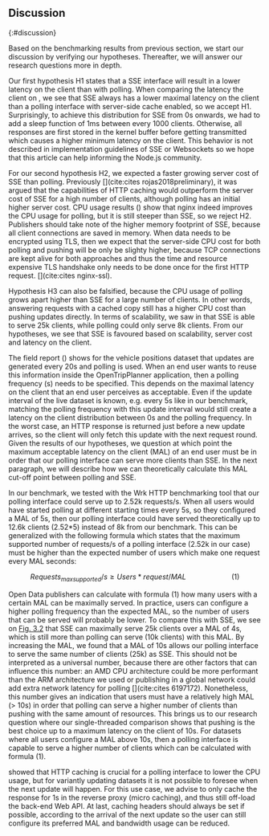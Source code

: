 ## Discussion
{:#discussion}

Based on the benchmarking results from previous section, we start our discussion by verifying our hypotheses. Thereafter, we will answer our research questions more in depth.

Our first hypothesis H1 states that a SSE interface will result in a lower latency on the client than with polling. When comparing the latency the client on [](#latency-polling-pubsub), we see that SSE always has a lower maximal latency on the client than a polling interface with server-side cache enabled, so we accept H1. Surprisingly, to achieve this distribution for SSE from 0s onwards, we had to add a sleep function of 1ms between every 1000 clients. Otherwise, all responses are first stored in the kernel buffer before getting transmitted which causes a higher minimum latency on the client. This behavior is not described in implementation guidelines of SSE or Websockets so we hope that this article can help informing the Node.js community. 

For our second hypothesis H2, we expected a faster growing server cost of SSE than polling. Previously [](cite:cites rojas2018preliminary), it was argued that the capabilities of HTTP caching would outperform the server cost of SSE for a high number of clients, although polling has an initial higher server cost. CPU usage results ([](#server-cost)) show that nginx indeed improves the CPU usage for polling, but it is still steeper than SSE, so we reject H2. Publishers should take note of the higher memory footprint of SSE, because all client connections are saved in memory. When data needs to be encrypted using TLS, then we expect that the server-side CPU cost for both polling and pushing will be only be slighty higher, because TCP connections are kept alive for both approaches and thus the time and resource expensive TLS handshake only needs to be done once for the first HTTP request. [](cite:cites nginx-ssl).

Hypothesis H3 can also be falsified, because the CPU usage of polling grows apart higher than SSE for a large number of clients. In other words, answering requests with a cached copy still has a higher CPU cost than pushing updates directly. In terms of scalability, we saw in [](#latency-polling-pubsub) that SSE is able to serve 25k clients, while polling could only serve 8k clients. From our hypotheses, we see that SSE is favoured based on scalability, server cost and latency on the client. 

The field report ([](#fieldreport)) shows for the vehicle positions dataset that updates are generated every 20s and polling is used. When an end user wants to reuse this information inside the OpenTripPlanner application, then a polling frequency (s) needs to be specified. This depends on the maximal latency on the client that an end user perceives as acceptable. Even if the update interval of the live dataset is known, e.g. every 5s like in our benchmark, matching the polling frequency with this update interval would still create a latency on the client distribution between 0s and the polling frequency. In the worst case, an HTTP response is returned just before a new update arrives, so the client will only fetch this update with the next request round. Given the results of our hypotheses, we question at which point the maximum acceptable latency on the client (MAL) of an end user must be in order that our polling interface can serve more clients than SSE. In the next paragraph, we will describe how we can theoretically calculate this MAL cut-off point between polling and SSE.

In our benchmark, we tested with the Wrk HTTP benchmarking tool that our polling interface could serve up to 2.52k requests/s. When all users would have started polling at different starting times every 5s, so they configured a MAL of 5s, then our polling interface could have served theoretically up to 12.6k clients (2.52*5) instead of 8k from our benchmark. This can be generalized with the following formula which states that the maximum supported number of requests/s of a polling interface (2.52k in our case) must be higher than the expected number of users which make one request every MAL seconds:

$$Requests_{max supported}/s  ≥  Users * request/MAL\ \ \ \ \ \ \ \ \ \ \ \ \ \ \ \ \ \ \ \ \ \ \ (1)$$

Open Data publishers can calculate with formula (1) how many users with a certain MAL can be	 maximally served. In practice, users can configure a higher polling frequency than the expected MAL, so the number of users that can be served will probably be lower. To compare this with SSE, we see on [Fig. 3.2](#latency-polling-pubsub) that SSE can maximally serve 25k clients over a MAL of 4s, which is still more than polling can serve (10k clients) with this MAL. By increasing the MAL, we found that a MAL of 10s allows our polling interface to serve the same number of clients (25k) as SSE. This should not be interpreted as a universal number, because there are other factors that can influence this number: an AMD CPU architecture could be more performant than the ARM architecture we used or publishing in a global network could add extra network latency for polling [](cite:cites 6197172). Nonetheless, this number gives an indication that users must have a relatively high MAL (> 10s) in order that polling can serve a higher number of clients than pushing with the same amount of resources. This brings us to our research question where our single-threaded comparison shows that pushing is the best choice up to a maximum latency on the client of 10s. For datasets where all users configure a MAL above 10s, then a polling interface is capable to serve a higher number of clients which can be calculated with formula (1).

[](#server-cost) showed that HTTP caching is crucial for a polling interface to lower the CPU usage, but for variantly updating datasets it is not possible to foresee when the next update will happen. For this use case, we advise to only cache the response for 1s in the reverse proxy (micro caching), and thus still off-load the back-end Web API. At last, caching headers should always be set if possible, according to the arrival of the next update so the user can still configure its preferred MAL and bandwidth usage can be reduced.
